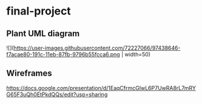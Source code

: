 # final-project

## Plant UML diagram
![](https://user-images.githubusercontent.com/72227066/97438646-f7acae80-191c-11eb-87fb-9796b55fcca6.png | width=50)

## Wireframes
https://docs.google.com/presentation/d/1EaqCfrmcGIwL6P7UwRA8rL7mRYG65F3uQh0EtPkdQQs/edit?usp=sharing

